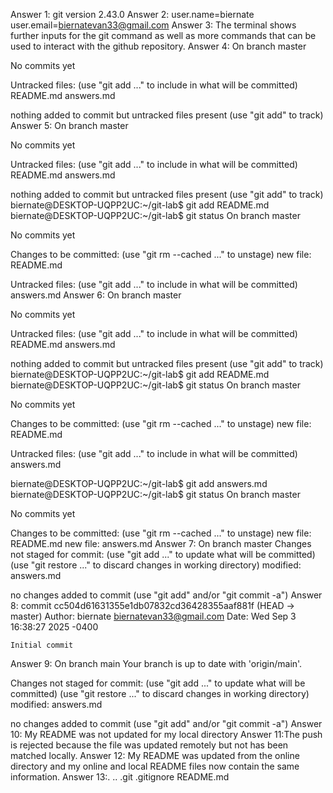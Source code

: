 Answer 1: git version 2.43.0
Answer 2:
user.name=biernate
user.email=biernatevan33@gmail.com
Answer 3: The terminal shows further inputs for the git command as well as more commands that can be used to interact with the github repository.
Answer 4:
On branch master

No commits yet

Untracked files:
  (use "git add <file>..." to include in what will be committed)
        README.md
        answers.md

nothing added to commit but untracked files present (use "git add" to track)
Answer 5:
On branch master

No commits yet

Untracked files:
  (use "git add <file>..." to include in what will be committed)
        README.md
        answers.md

nothing added to commit but untracked files present (use "git add" to track)
biernate@DESKTOP-UQPP2UC:~/git-lab$ git add README.md
biernate@DESKTOP-UQPP2UC:~/git-lab$ git status
On branch master

No commits yet

Changes to be committed:
  (use "git rm --cached <file>..." to unstage)
        new file:   README.md

Untracked files:
  (use "git add <file>..." to include in what will be committed)
        answers.md
Answer 6:
On branch master

No commits yet

Untracked files:
  (use "git add <file>..." to include in what will be committed)
        README.md
        answers.md

nothing added to commit but untracked files present (use "git add" to track)
biernate@DESKTOP-UQPP2UC:~/git-lab$ git add README.md
biernate@DESKTOP-UQPP2UC:~/git-lab$ git status
On branch master

No commits yet

Changes to be committed:
  (use "git rm --cached <file>..." to unstage)
        new file:   README.md

Untracked files:
  (use "git add <file>..." to include in what will be committed)
        answers.md

biernate@DESKTOP-UQPP2UC:~/git-lab$ git add answers.md
biernate@DESKTOP-UQPP2UC:~/git-lab$ git status
On branch master

No commits yet

Changes to be committed:
  (use "git rm --cached <file>..." to unstage)
        new file:   README.md
        new file:   answers.md
Answer 7:
On branch master
Changes not staged for commit:
  (use "git add <file>..." to update what will be committed)
  (use "git restore <file>..." to discard changes in working directory)
        modified:   answers.md

no changes added to commit (use "git add" and/or "git commit -a")
Answer 8:
commit cc504d61631355e1db07832cd36428355aaf881f (HEAD -> master)
Author: biernate <biernatevan33@gmail.com>
Date:   Wed Sep 3 16:38:27 2025 -0400

    Initial commit
Answer 9:
On branch main
Your branch is up to date with 'origin/main'.

Changes not staged for commit:
  (use "git add <file>..." to update what will be committed)
  (use "git restore <file>..." to discard changes in working directory)
        modified:   answers.md

no changes added to commit (use "git add" and/or "git commit -a")
Answer 10: My README was not updated for my local directory
Answer 11:The push is rejected because the file was updated remotely but not has been matched locally.
Answer 12: My README was updated from the online directory and my online and local README files now contain the same information.
Answer 13:.  ..  .git  .gitignore  README.md